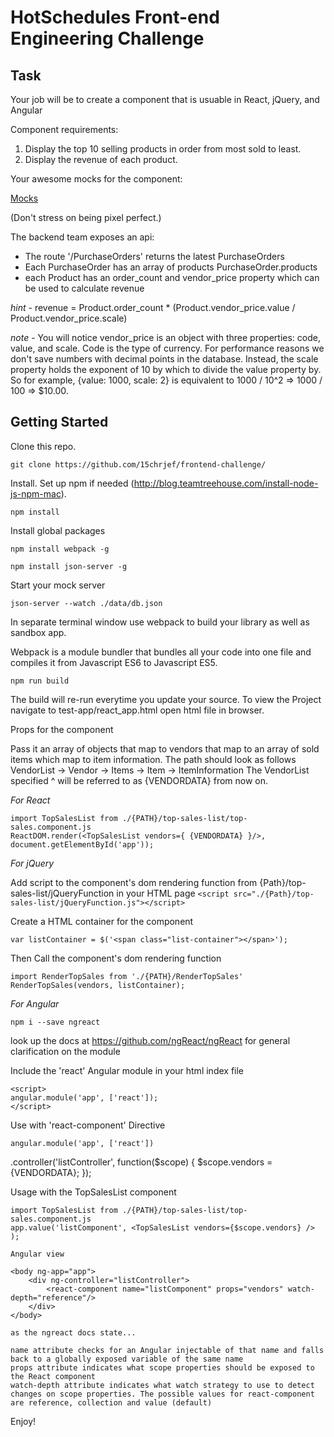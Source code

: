 # HotSchedules Front-end Engineering Challenge

## Task

Your job will be to create a component that is usuable in React, jQuery, and Angular

Component requirements:

1. Display the top 10 selling products in order from most sold to least. 
2. Display the revenue of each product.

Your awesome mocks for the component:

[Mocks](https://drive.google.com/file/d/0B7KmJIsOVjr6YTcwMC11bTBnVGs/view?usp=sharing)

(Don't stress on being pixel perfect.)

The backend team exposes an api:

* The route '/PurchaseOrders' returns the latest PurchaseOrders
* Each PurchaseOrder has an array of products PurchaseOrder.products
* each Product has an order_count and vendor_price property which can be used to calculate revenue

*hint* - revenue = Product.order_count * (Product.vendor_price.value / Product.vendor_price.scale)

*note* - You will notice vendor_price is an object with three properties: code, value, and scale. Code
is the type of currency. For performance reasons we don't save numbers with decimal points in the database. Instead,
the scale property holds the exponent of 10 by which to divide the value property by. So for example,
{value: 1000, scale: 2} is equivalent to 1000 / 10^2 => 1000 / 100 => $10.00.

## Getting Started 

Clone this repo.

`git clone https://github.com/15chrjef/frontend-challenge/`

Install. Set up npm if needed (http://blog.teamtreehouse.com/install-node-js-npm-mac).

`npm install`

Install global packages

`npm install webpack -g`

`npm install json-server -g`

Start your mock server

`json-server --watch ./data/db.json`

In separate terminal window use webpack to build your library as well as sandbox app.  

Webpack is a module bundler that bundles all your code into one file and compiles it
from Javascript ES6 to Javascript ES5.

`npm run build`

The build will re-run everytime you update your source. To view the Project navigate to test-app/react_app.html open html file in browser.

Props for the component

Pass it an array of objects that map to vendors that map to an array of sold items which map to item information. 
The path should look as follows 
VendorList -> Vendor -> Items -> Item -> ItemInformation
The VendorList specified ^ will be referred to as {VENDORDATA} from now on.

*For React*

	
	import TopSalesList from ./{PATH}/top-sales-list/top-sales.component.js
	ReactDOM.render(<TopSalesList vendors={ {VENDORDATA} }/>, document.getElementById('app'));

*For  jQuery*

Add script to the component's dom rendering function from {Path}/top-sales-list/jQueryFunction in your HTML page
	`<script src="./{Path}/top-sales-list/jQueryFunction.js"></script>`

Create a HTML container for the component

	var listContainer = $('<span class="list-container"></span>');

Then Call the component's dom rendering function

	
	import RenderTopSales from './{PATH}/RenderTopSales'
	RenderTopSales(vendors, listContainer);
	

*For Angular*

	npm i --save ngreact
look up the docs at https://github.com/ngReact/ngReact for general clarification on the module

Include the 'react' Angular module in your html index file

	<script>
    angular.module('app', ['react']);
	</script>

Use with 'react-component' Directive

	angular.module('app', ['react'])
  .controller('listController', function($scope) {
    $scope.vendors = {VENDORDATA};
  });

Usage with the TopSalesList component

	import TopSalesList from ./{PATH}/top-sales-list/top-sales.component.js
	app.value('listComponent', <TopSalesList vendors={$scope.vendors} /> );

	Angular view

	<body ng-app="app">
		<div ng-controller="listController">
			<react-component name="listComponent" props="vendors" watch-depth="reference"/>
		</div>
	</body>

	as the ngreact docs state...

	name attribute checks for an Angular injectable of that name and falls back to a globally exposed variable of the same name
	props attribute indicates what scope properties should be exposed to the React component
	watch-depth attribute indicates what watch strategy to use to detect changes on scope properties. The possible values for react-component are reference, collection and value (default)

Enjoy!